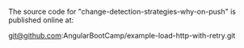The source code for "change-detection-strategies-why-on-push" is published online at:

git@github.com:AngularBootCamp/example-load-http-with-retry.git
